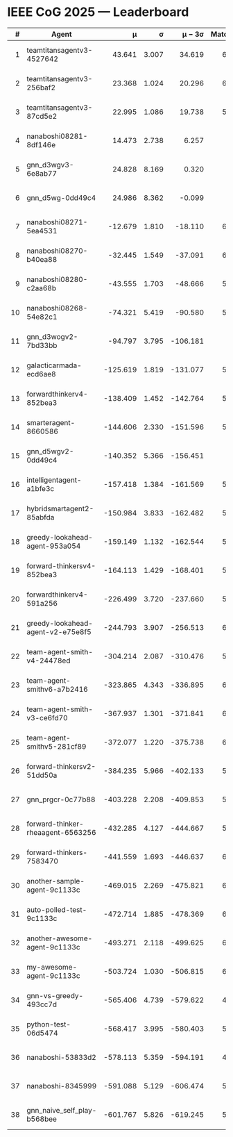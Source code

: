 # IEEE CoG 2025 — Leaderboard

| # | Agent | μ | σ | μ − 3σ | Matches | Updated |
|---:|---|---:|---:|---:|---:|---|
| 1 | teamtitansagentv3-4527642 | 43.641 | 3.007 | 34.619 | 6456 | 2025-08-30 06:32 |
| 2 | teamtitansagentv3-256baf2 | 23.368 | 1.024 | 20.296 | 6356 | 2025-08-30 06:32 |
| 3 | teamtitansagentv3-87cd5e2 | 22.995 | 1.086 | 19.738 | 5860 | 2025-08-30 06:32 |
| 4 | nanaboshi08281-8df146e | 14.473 | 2.738 | 6.257 | 276 | 2025-08-30 06:32 |
| 5 | gnn_d3wgv3-6e8ab77 | 24.828 | 8.169 | 0.320 | 138 | 2025-08-30 06:32 |
| 6 | gnn_d5wg-0dd49c4 | 24.986 | 8.362 | -0.099 | 120 | 2025-08-30 06:32 |
| 7 | nanaboshi08271-5ea4531 | -12.679 | 1.810 | -18.110 | 6378 | 2025-08-30 06:32 |
| 8 | nanaboshi08270-b40ea88 | -32.445 | 1.549 | -37.091 | 6200 | 2025-08-30 06:32 |
| 9 | nanaboshi08280-c2aa68b | -43.555 | 1.703 | -48.666 | 5738 | 2025-08-30 06:32 |
| 10 | nanaboshi08268-54e82c1 | -74.321 | 5.419 | -90.580 | 5860 | 2025-08-30 06:32 |
| 11 | gnn_d3wogv2-7bd33bb | -94.797 | 3.795 | -106.181 | 274 | 2025-08-30 06:32 |
| 12 | galacticarmada-ecd6ae8 | -125.619 | 1.819 | -131.077 | 5820 | 2025-08-30 06:32 |
| 13 | forwardthinkerv4-852bea3 | -138.409 | 1.452 | -142.764 | 5018 | 2025-08-30 06:32 |
| 14 | smarteragent-8660586 | -144.606 | 2.330 | -151.596 | 5016 | 2025-08-30 06:32 |
| 15 | gnn_d5wgv2-0dd49c4 | -140.352 | 5.366 | -156.451 | 226 | 2025-08-30 06:32 |
| 16 | intelligentagent-a1bfe3c | -157.418 | 1.384 | -161.569 | 5360 | 2025-08-30 06:32 |
| 17 | hybridsmartagent2-85abfda | -150.984 | 3.833 | -162.482 | 5376 | 2025-08-30 06:32 |
| 18 | greedy-lookahead-agent-953a054 | -159.149 | 1.132 | -162.544 | 5748 | 2025-08-30 06:32 |
| 19 | forward-thinkersv4-852bea3 | -164.113 | 1.429 | -168.401 | 5012 | 2025-08-30 06:32 |
| 20 | forwardthinkerv4-591a256 | -226.499 | 3.720 | -237.660 | 5152 | 2025-08-30 06:32 |
| 21 | greedy-lookahead-agent-v2-e75e8f5 | -244.793 | 3.907 | -256.513 | 6160 | 2025-08-30 06:32 |
| 22 | team-agent-smith-v4-24478ed | -304.214 | 2.087 | -310.476 | 5978 | 2025-08-30 06:32 |
| 23 | team-agent-smithv6-a7b2416 | -323.865 | 4.343 | -336.895 | 6380 | 2025-08-30 06:32 |
| 24 | team-agent-smith-v3-ce6fd70 | -367.937 | 1.301 | -371.841 | 6938 | 2025-08-30 06:32 |
| 25 | team-agent-smithv5-281cf89 | -372.077 | 1.220 | -375.738 | 6540 | 2025-08-30 06:32 |
| 26 | forward-thinkersv2-51dd50a | -384.235 | 5.966 | -402.133 | 5628 | 2025-08-30 06:32 |
| 27 | gnn_prgcr-0c77b88 | -403.228 | 2.208 | -409.853 | 5810 | 2025-08-30 06:32 |
| 28 | forward-thinker-rheaagent-6563256 | -432.285 | 4.127 | -444.667 | 5288 | 2025-08-30 06:32 |
| 29 | forward-thinkers-7583470 | -441.559 | 1.693 | -446.637 | 6360 | 2025-08-30 06:32 |
| 30 | another-sample-agent-9c1133c | -469.015 | 2.269 | -475.821 | 6380 | 2025-08-30 06:32 |
| 31 | auto-polled-test-9c1133c | -472.714 | 1.885 | -478.369 | 6200 | 2025-08-30 06:32 |
| 32 | another-awesome-agent-9c1133c | -493.271 | 2.118 | -499.625 | 6000 | 2025-08-30 06:32 |
| 33 | my-awesome-agent-9c1133c | -503.724 | 1.030 | -506.815 | 6260 | 2025-08-30 06:32 |
| 34 | gnn-vs-greedy-493cc7d | -565.406 | 4.739 | -579.622 | 4920 | 2025-08-30 06:32 |
| 35 | python-test-06d5474 | -568.417 | 3.995 | -580.403 | 5180 | 2025-08-30 06:32 |
| 36 | nanaboshi-53833d2 | -578.113 | 5.359 | -594.191 | 4620 | 2025-08-30 06:32 |
| 37 | nanaboshi-8345999 | -591.088 | 5.129 | -606.474 | 5290 | 2025-08-30 06:32 |
| 38 | gnn_naive_self_play-b568bee | -601.767 | 5.826 | -619.245 | 5120 | 2025-08-30 06:32 |
